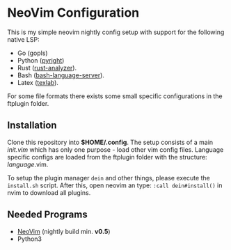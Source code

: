 # NeoVim Configuration
This is my simple neovim nightly config setup with support for the following native LSP:
- Go (gopls)
- Python ([pyright](https://github.com/Microsoft/pyright))
- Rust ([rust-analyzer](https://rust-analyzer.github.io/manual.html#installation)).
- Bash ([bash-language-server](https://github.com/bash-lsp/bash-language-server)).
- Latex ([texlab](https://github.com/latex-lsp/texlab)).

For some file formats there exists some small specific configurations in the ftplugin folder.

## Installation
Clone this repository into **$HOME/.config**.
The setup consists of a main *init.vim* which has only one purpose - load other vim config files.
Language specific configs are loaded from the ftplugin folder with the structure: *language*.vim.

To setup the plugin manager `dein` and other things, please execute the `install.sh` script.
After this, open neovim an type: `:call dein#install()` in nvim to download all plugins.

## Needed Programs
- [NeoVim](https://github.com/neovim/neovim) (nightly build min. **v0.5**)
- Python3
